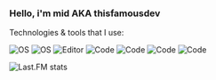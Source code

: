 ### Hello, i'm mid **AKA** thisfamousdev

Technologies & tools that I use:

![OS](https://img.shields.io/badge/OS-Windows-informational?style=flat&logo=OS&logoColor=white&color=black)
![OS](https://img.shields.io/badge/OS-Linux%20(Nobara)-informational?style=flat&logo=OS&logoColor=white&color=black)
![Editor](https://img.shields.io/badge/Editor-WebStorm,%20PyCharm,%20GoLand-informational?style=flat&logo=Editor&logoColor=white&color=black)
![Code](https://img.shields.io/badge/Code-TypeScript-informational?style=flat&logo=Code&logoColor=white&color=black)
![Code](https://img.shields.io/badge/Code-Deno-informational?style=flat&logo=Code&logoColor=white&color=black) 
![Code](https://img.shields.io/badge/Code-GoLang%20(basics)-informational?style=flat&logo=Code&logoColor=white&color=black)
![Code](https://img.shields.io/badge/Code-Python-informational?style=flat&logo=Code&logoColor=white&color=black)

![Last.FM stats](https://lastfm-recently-played.vercel.app/api?user=midwastaken")
